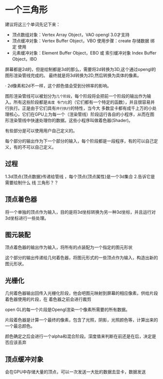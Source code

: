 # 一个三角形

建议将这三个单词先记下来：
- 顶点数组对象：Vertex Array Object，VAO      opengl 3.0才支持
- 顶点缓冲对象：Vertex Buffer Object，VBO     使用步骤：create  存储数据    绑定  使用
- 元素缓冲对象：Element Buffer Object，EBO 或 索引缓冲对象 Index Buffer Object，IBO

屏幕都是2d的，但是绘制都是3d的那么，需要将2d转换为3D,这个通过opengl的图形渲染管线完成的。
最终就是将3d转换为2D,然后转换为具体的像素。

· 2d像素和2d不一样，这个颜色值会受到分辨率的影响。

图形渲染管线可以被划分为`几个阶段`，每个阶段将会把前一个阶段的输出作为输入。所有这些阶段都是`高度
专门化`的（它们都有一个特定的函数），并且很容易并行执行。正是由于它们具有`并行执行`的特性，当今大
多数显卡都有成千上万的小处理核心，它们在GPU上为每一个（渲染管线）阶段运行各自的小程序，从而在图
形渲染管线中快速处理你的数据。这些小程序叫做着色器(Shader)。

有些部分是可以使用用户自己定义的。

每个部分的输出作为下一个部分的输入，每个阶段都是一段程序，有的可以自己定义，有的不可以自己定义。

## 过程

1.3d顶点{顶点数据}传递给管线 ，每个顶点{顶点属性}是一个3d集合
2.告诉它是需要绘制什么 线   三角形？？

## 顶点着色器

将一个单独的顶点作为输入，目的是将3d坐标转换为另一种3d坐标，并且运行对3d坐标进行一些处理。


## 图元装配

顶点着色器的输出作为输入，将所有的点装配为一个指定的图元形状

这个部分的输出传递给几何着色器，将图元形式的一些顶点作为输入，构造出新的图元形状。


## 光栅化

几何着色器输出回传入光栅化阶段，他会吧图元映射到屏幕的相应像素，供给片段着色器使用的片段，在
着色器之前会进行裁剪

open GL的每一个片段是Opengl渲染一个像素所需要的所有数据。

片段着色器是计算一个最终的像素，包含了光照，阴影，光照颜色等，计算出来的一个最总颜色。

颜色确定之后会进行一个alpha和混合阶段。深度值来判断在前还是在后，决定是否应该丢弃

## 顶点缓冲对象

会在GPU中存储大量的顶点，可以一次发送一大批的数据去显卡，数据发送
























